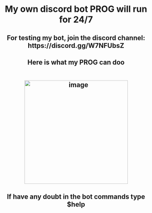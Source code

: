 <h1 align='center'>My own discord bot PROG will run for 24/7</h1>
<h2 align='center'>For testing my bot, join the discord channel: https://discord.gg/W7NFUbsZ</h2>
<h2 align='center'>Here is what my PROG can doo<br/><br/><p align='center'><img width="335" alt="image" src="https://user-images.githubusercontent.com/91727830/153740260-e5e9fb45-2750-4d27-bf47-dd248a6fd1f3.png"></p></h2>

<h2 align='center'>If have any doubt in the bot commands type $help</h2>
